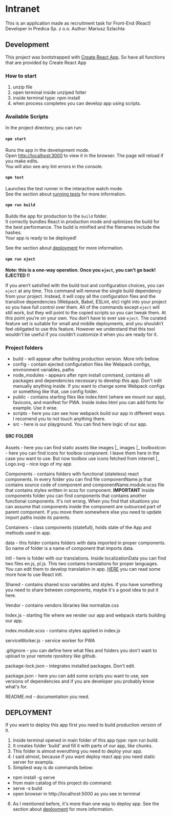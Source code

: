 
# Intranet

This is an application made as recruitment task for Front-End (React) Developer in Predica Sp. z o.o.
Author: Mariusz Szlachta

## Development

This project was bootstrapped with [Create React App](https://github.com/facebook/create-react-app).
So have all functions that are provided by Create React App

### How to start

1. unzip file
2. open terminal inside unziped folter
3. inside terminal type: npm install
4. when process completes you can develop app using scripts.

### Available Scripts

In the project directory, you can run:

#### `npm start`

Runs the app in the development mode.<br>
Open [http://localhost:3000](http://localhost:3000) to view it in the browser.
The page will reload if you make edits.<br>
You will also see any lint errors in the console.

#### `npm test`

Launches the test runner in the interactive watch mode.<br>
See the section about [running tests](https://facebook.github.io/create-react-app/docs/running-tests) for more information.

#### `npm run build`

Builds the app for production to the `build` folder.<br>
It correctly bundles React in production mode and optimizes the build for the best performance.
The build is minified and the filenames include the hashes.<br>
Your app is ready to be deployed!

See the section about [deployment](https://facebook.github.io/create-react-app/docs/deployment) for more information.

#### `npm run eject`

**Note: this is a one-way operation. Once you `eject`, you can’t go back!**
**EJECTED !!**

If you aren’t satisfied with the build tool and configuration choices, you can `eject` at any time. This command will remove the single build dependency from your project.
Instead, it will copy all the configuration files and the transitive dependencies (Webpack, Babel, ESLint, etc) right into your project so you have full control over them. All of the commands except `eject` will still work, but they will point to the copied scripts so you can tweak them. At this point you’re on your own.
You don’t have to ever use `eject`. The curated feature set is suitable for small and middle deployments, and you shouldn’t feel obligated to use this feature. However we understand that this tool wouldn’t be useful if you couldn’t customize it when you are ready for it.

### Project folders

- build - will appear after building production version. More info bellow.
- config - contain ejected configuration files like Webpack configs, environment variables, paths
- node_modules - appears after npm install command, contains all packages and dependencies necessary to develop this app.
  Don't edit manually anything inside. If you want to change some Webpack configs or something like that, use config folder.
- public - contains starting files like index.html (where we mount our app), favicons, and manifest for PWA.
  Inside index.html you can add fonts for example. Use it wise.
- scripts - here you can see how webpack build our app in different ways. I recomend you to not touch anything there.
- src - here is our playground. You can find here logic of our app.

#### SRC FOLDER

Assets - here you can find static assets like images
  |_ images
           |_ toolboxIcon - here you can find icons for toolbox component. I leave them here in the case you want to use. But now toolbox use icons fetched from internet
           |_ Logo.svg - nice logo of my app

Components - contains folders with functional (stateless) react components. In every folder you can find file componentName.js that contains source code of component and componentName.module.scss file that contains styles written in scss for component.
**IMPORTANT**
Inside components folder you can find components that contains another functional components. It's not wrong. When you find that situations you can assume that components inside the component are outourced part of parent component. If you move them somewhere else you need to update import paths inside its parents.

Containers - class components (statefull), holds state of the App and methods used in app.

data - this folder contains folders with data imported in proper components. So name of folder is a name of component that imports data.

Intl - here is folder with our translations. Inside localizationData you can find two files en.js, pl.js. This two contains translations for proper languages. You can edit them to develop translation in app.
[HERE](https://github.com/yahoo/react-intl) you can read some more how to use React intl.

Shared - contains shared scss variables and styles. If you have something you need to share between components, maybe it's a good idea to put it here.

Vendor - contains vendors libraries like normalize.css

Index.js - starting file where we render our app and webpack starts building our app.

index.module.scss - contains styles applied in index.js

serviceWorker.js - service worker for PWA

.gitignore - you can define here what files and folders you don't want to upload to your remote rpository like github.

package-lock.json - integrates installed packages. Don't edit.

package.json - here you can add some scripts you want to use, see versions of dependencies and if you are developer you probably know what's for.

README.md - documentation you reed.

## DEPLOYMENT

If you want to deploy this app first you need to build production version of it.

1. Inside terminal opened in main folder of this app type: npm run build.
2. It creates folder 'build' and fill it with parts of our app, like chunks.
3. This folder is almost everuthing you need to deploy your app.
4. I said almost, because if you want deploy react app you need static server for exampla.
5. Simpliest way is do commands below:

  -  npm install -g serve
  -  from main catalog of this project do command:
  -  serve -s build
  -  open browser in http://localhost:5000 as you see in terminal
6. As I mentioned before, it's more than one way to deploy app. See the section about [deployment](https://facebook.github.io/create-react-app/docs/deployment) for more information.



